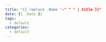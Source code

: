 ```yaml
---
title: "{{ replace .Name "-" " " | title }}"
date: {{ .Date }}
tags:
  - default
categories:
  - default
---
```


